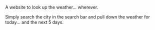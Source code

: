 A website to look up the weather... wherever.

Simply search the city in the search bar and pull down the weather for today... and the next 5 days.

